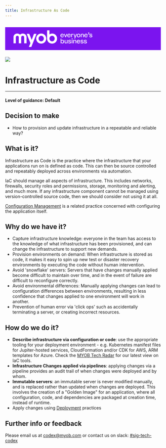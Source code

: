 ```yaml
---
title: Infrastructure As Code
---
```


![MYOB Banner](../../assets/images/myob-banner.png)
---


<!-- confluence-page-id: 9293923436 -->
![](../assets/BANNER.png)

# Infrastructure as Code

---

#### Level of guidance: Default

## Decision to make

- How to provision and update infrastructure in a repeatable and reliable way?

## What is it?

Infrastructure as Code is the practice where the infrastructure that your applications run on is defined as code. This can then be source controlled and repeatably deployed across environments via automation.

IaC should manage all aspects of infrastructure. This includes networks, firewalls, security roles and permissions, storage, monitoring and alerting, and much more. If any infrastructure component cannot be managed using version-controlled source code, then we should consider not using it at all.

[Configuration Management](./configuration-management.md) is a related practice concerned with configuring the application itself.

## Why do we have it?

- Capture infrastructure knowledge: everyone in the team has access to the knowledge of what infrastructure has been provisioned, and can change the infrastructure to support new demands.
- Provision environments on demand: When infrastructure is stored as code, it makes it easy to spin up new test or disaster recovery environments by executing the code without human intervention.
- Avoid 'snowflake' servers: Servers that have changes manually applied become difficult to maintain over time, and in the event of failure are difficult to reconfigure correctly.
- Avoid environmental differences: Manually applying changes can lead to configuration differences between environments, resulting in less confidence that changes applied to one environment will work in another.
- Prevention of human error via 'click ops' such as accidentally terminating a server, or creating incorrect resources.

## How do we do it?

- **Describe infrastructure via configuration or code**: use the appropriate tooling for your deployment environment - e.g. Kubernetes manifest files for Jupiter-hosted services, CloudFormation and/or CDK for AWS, ARM templates for Azure. Check the [MYOB Tech Radar](https://tech-radar.myob.com/) for our latest view on IaC tools.
- **Infrastructure Changes applied via pipelines**: applying changes via a pipeline provides an audit trail of when changes were deployed and by whom.
- **Immutable servers**: an immutable server is never modified manually, and is replaced rather than updated when changes are deployed. This involves the creation of a "Golden Image" for an application, where all configuration, code, and dependencies are packaged at creation time, instead of runtime.
- Apply changes using [Deployment](./software-deployment.md) practices

## Further info or feedback

Please email us at <codex@myob.com> or contact us on slack: [#sig-tech-codex](https://myob.slack.com/archives/C02N8ADPGUX)
